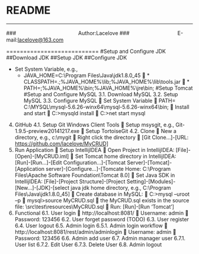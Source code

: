 README
===========================


****
###　　　　　　　　　　　　Author:Lacelove
###　　　　　　　　　 E-mail:lacelove@163.com


===========================
#Setup and Configure JDK
##Download JDK
##Setup JDK
##Configure JDK
* Set System Variable, e.g.,
   * JAVA_HOME=C:\Program Files\Java\jdk1.8.0_45
	* CLASSPATH=.;%JAVA_HOME%\lib;%JAVA_HOME%\lib\tools.jar
	* PATH=;%JAVA_HOME%\bin;%JAVA_HOME%\jre\bin;
#Setup Tomcat
#Setup and Configure MySQL
3.1.	Download MySQL
3.2.	Setup MySQL
3.3.	Configure MySQL
	Set System Variable
	PATH= C:\MYSQL\mysql-5.6.26-winx64\mysql-5.6.26-winx64\bin;
	Install and start
	C:\>mysqld install
	C:\>net start mysql
4.	GitHub
4.1.	Setup Git Windows Client Tools
	Setup msysgit, e.g., Git-1.9.5-preview20141217.exe
	Setup TortoiseGit
4.2.	Clone
	New a directory, e.g., c:\mygit
	Right click the directory
	[Git Clone…]-[URL: https://github.com/lacelove/MyCRUD]
5.	Run Application
	Setup IntellijIDEA
	Open Project in IntellijIDEA: [File]-[Open]-[MyCRUD.iml]
	Set Tomcat home directory in IntellijIDEA: [Run]-[Run…]-[Edit Configuration…]-[Tomcat Server]-[Tomcat]-[Application server]-[Configure…]-[Tomcate Home: C:\Program Files\Apache Software Foundation\Tomcat 8.0]
	Set Java SDK in IntellijIDEA: [File]-[Project Structure]-[Project Setting]-[Modules]-[New…]-[JDK]-[select java jdk home directory, e.g., C:\Program Files\Java\jdk1.8.0_45]
	Create database in MySQL:
	C:\>mysql –uroot –p
	mysql>source MyCRUD.sql 
	the MyCRUD.sql exists in the source file: \src\test\resources\MyCRUD.sql
	Run: [Run]-[Run ‘Tomcat’]
6.	Functional
6.1.	User login
	http://localhost:8081/
	Username: admin
	Password: 123456
6.2.	User forget password (TODO)
6.3.	User register
6.4.	User logout
6.5.	Admin login
6.5.1.	Admin login workflow
	http://localhost:8081/rest/admin/adminlogin
	Username: admin
	Password: 123456
6.6.	Admin add user
6.7.	Admin manager user
6.7.1.	User list
6.7.2.	Edit User
6.7.3.	Delete User
6.8.	Admin logout
